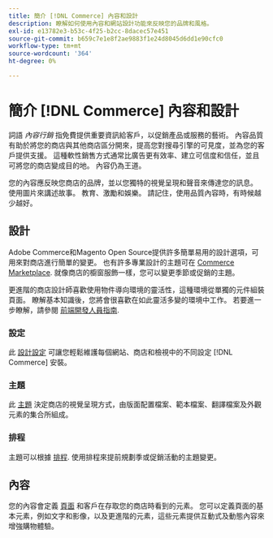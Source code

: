 ```yaml
---
title: 簡介 [!DNL Commerce] 內容和設計
description: 瞭解如何使用內容和網站設計功能來反映您的品牌和風格。
exl-id: e13782e3-b53c-4f25-b2cc-8dacec57e451
source-git-commit: b659c7e1e8f2ae9883f1e24d8045d6dd1e90cfc0
workflow-type: tm+mt
source-wordcount: '364'
ht-degree: 0%

---
```


# 簡介 [!DNL Commerce] 內容和設計

詞語 _內容行銷_ 指免費提供重要資訊給客戶，以促銷產品或服務的藝術。 內容品質有助於將您的商店與其他商店區分開來，提高您對搜尋引擎的可見度，並為您的客戶提供支援。 這種軟性銷售方式通常比廣告更有效率、建立可信度和信任，並且可將您的商店變成目的地。 內容仍為王道。

您的內容應反映您商店的品牌，並以您獨特的視覺呈現和聲音來傳達您的訊息。 使用圖片來講述故事。 教育、激勵和娛樂。 請記住，使用品質內容時，有時候越少越好。

## 設計

Adobe Commerce和Magento Open Source提供許多簡單易用的設計選項，可用來對商店進行簡單的變更。 也有許多專業設計的主題可在 [Commerce Marketplace](../getting-started/commerce-marketplace.md). 就像商店的櫥窗服飾一樣，您可以變更季節或促銷的主題。

更進階的商店設計師喜歡使用物件導向環境的靈活性，這種環境從單獨的元件組裝頁面。 瞭解基本知識後，您將會很喜歡在如此靈活多變的環境中工作。 若要進一步瞭解，請參閱 [前端開發人員指南][1].

### 設定

此 [設計設定](configuration.md) 可讓您輕鬆維護每個網站、商店和檢視中的不同設定 [!DNL Commerce] 安裝。

### 主題

此 [主題](themes.md) 決定商店的視覺呈現方式，由版面配置檔案、範本檔案、翻譯檔案及外觀元素的集合所組成。

### 排程

主題可以根據 [排程](schedule.md). 使用排程來提前規劃季或促銷活動的主題變更。

## 內容

您的內容會定義 [頁面](pages.md) 和客戶在存取您的商店時看到的元素。 您可以定義頁面的基本元素，例如文字和影像，以及更進階的元素，這些元素提供互動式及動態內容來增強購物體驗。

[1]: https://developer.adobe.com/commerce/frontend-core/guide/
